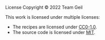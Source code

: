 License
Copyright © 2022 Team Geil

This work is licensed under multiple licenses:
- The recipes are licensed under [CC0-1.0](LICENSES/CC0-1.0.txt).
- The source code is licensed under [MIT](LICENSES/MIT.txt).
